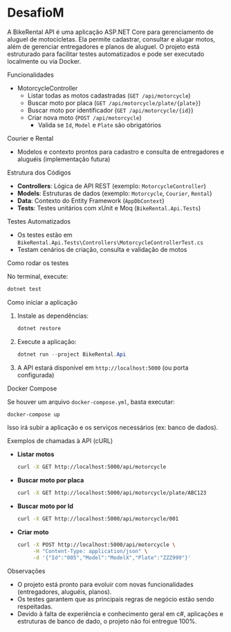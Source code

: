 # DesafioM


A BikeRental API é uma aplicação ASP.NET Core para gerenciamento de aluguel de motocicletas. Ela permite cadastrar, consultar e alugar motos, além de gerenciar entregadores e planos de aluguel. O projeto está estruturado para facilitar testes automatizados e pode ser executado localmente ou via Docker.



Funcionalidades

- MotorcycleController
  - Listar todas as motos cadastradas (`GET /api/motorcycle`)
  - Buscar moto por placa (`GET /api/motorcycle/plate/{plate}`)
  - Buscar moto por identificador (`GET /api/motorcycle/{id}`)
  - Criar nova moto (`POST /api/motorcycle`)
    - Valida se `Id`, `Model` e `Plate` são obrigatórios



Courier e Rental
  - Modelos e contexto prontos para cadastro e consulta de entregadores e aluguéis (implementação futura)



Estrutura dos Códigos

- **Controllers**: Lógica de API REST (exemplo: `MotorcycleController`)
- **Models**: Estruturas de dados (exemplo: `Motorcycle`, `Courier`, `Rental`)
- **Data**: Contexto do Entity Framework (`AppDbContext`)
- **Tests**: Testes unitários com xUnit e Moq (`BikeRental.Api.Tests`)



Testes Automatizados

- Os testes estão em `BikeRental.Api.Tests\Controllers\MotorcycleControllerTest.cs`
- Testam cenários de criação, consulta e validação de motos


Como rodar os testes

No terminal, execute:
```powershell
dotnet test
```
Como iniciar a aplicação

1. Instale as dependências:
    ```powershell
    dotnet restore
    ```
2. Execute a aplicação:
    ```powershell
    dotnet run --project BikeRental.Api
    ```
3. A API estará disponível em `http://localhost:5000` (ou porta configurada)



Docker Compose

Se houver um arquivo `docker-compose.yml`, basta executar:
```powershell
docker-compose up
```
Isso irá subir a aplicação e os serviços necessários (ex: banco de dados).

Exemplos de chamadas à API (cURL)

- **Listar motos**
    ```bash
    curl -X GET http://localhost:5000/api/motorcycle
    ```

- **Buscar moto por placa**
    ```bash
    curl -X GET http://localhost:5000/api/motorcycle/plate/ABC123
    ```

- **Buscar moto por Id**
    ```bash
    curl -X GET http://localhost:5000/api/motorcycle/001
    ```

- **Criar moto**
    ```bash
    curl -X POST http://localhost:5000/api/motorcycle \
         -H "Content-Type: application/json" \
         -d '{"Id":"005","Model":"ModelX","Plate":"ZZZ999"}'
    ```



Observações

- O projeto está pronto para evoluir com novas funcionalidades (entregadores, aluguéis, planos).
- Os testes garantem que as principais regras de negócio estão sendo respeitadas.
- Devido à falta de experiência e conhecimento geral em c#, aplicações e estruturas de banco de dado, o projeto não foi entregue 100%.
